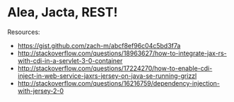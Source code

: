 Alea, Jacta, REST!
==================

Resources:
 * https://gist.github.com/zach-m/abcf8ef96c04c5bd3f7a
 * http://stackoverflow.com/questions/18963627/how-to-integrate-jax-rs-with-cdi-in-a-servlet-3-0-container
 * http://stackoverflow.com/questions/17224270/how-to-enable-cdi-inject-in-web-service-jaxrs-jersey-on-java-se-running-grizzl
 * http://stackoverflow.com/questions/16216759/dependency-injection-with-jersey-2-0